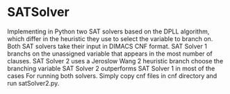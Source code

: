 # SATSolver
Implementing in Python two SAT solvers based on the DPLL algorithm, which differ in the heuristic they use to select the variable to branch on. 
Both SAT solvers take their input in DIMACS CNF format. 
SAT Solver 1 branchs on the unassigned variable that appears in the most number of clauses. 
SAT Solver 2 uses a Jeroslow Wang 2 heuristic branch choose the branching variable 
SAT Solver 2 outperforms SAT Solver 1 in most of the cases
For running both solvers. Simply copy cnf files in cnf directory and run satSolver2.py.

